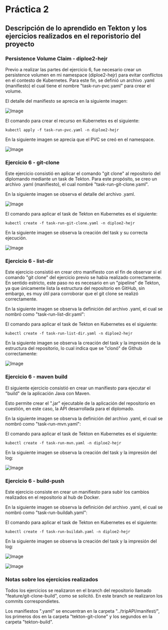 # Práctica 2

## Descripción de lo aprendido en Tekton y los ejercicios realizados en el reporistorio del proyecto 

### Persistence Volume Claim - diploe2-hejr
Previo a realizar las partes del ejercicio 6, fue necesario crear un persistence volumen en mi namespace (diploe2-hejr) para evitar conflictos en el contesto de Kubernetes. 
Para este fin, se definió un archivo .yaml (manifiesto) el cual tiene el nombre "task-run-pvc.yaml" para crear el volume. 

El detalle del manifiesto se aprecia en la siguiente imagen: 

![Image](https://github.com/user-attachments/assets/126c5c91-675f-4efb-bba9-54f761084be7)


El comando para crear el recurso en Kubernetes es el siguiente: 

    kubectl apply -f task-run-pvc.yaml -n diploe2-hejr

En la siguiente imagen se aprecia que el PVC se creó en el namespace. 

![Image](https://github.com/user-attachments/assets/1372433d-7682-4930-84f2-571c4269868a) 

### Ejercicio 6 - git-clone

Este ejercicio consistió en aplicar el comando  "git clone" al repositorio del diplomando mediante un task de Tekton.
Para este propósito, se creo un archivo .yaml (manifiesto), el cual nombré "task-run-git-clone.yaml". 

En la siguiente imagen se observa el detalle del archivo .yaml. 

![Image](https://github.com/user-attachments/assets/bd0bf313-be8f-4a82-851d-be70d13638e5)

El comando para aplicar el task de Tekton en Kubernetes es el siguiente: 

    kubectl create -f task-run-git-clone.yaml -n diploe2-hejr

En la siguiente imagen se observa la creación del task y su correcta ejecución. 

![Image](https://github.com/user-attachments/assets/a5e4a0fa-8792-44bd-ada5-d41baab6214a)

### Ejercicio 6 - list-dir 

Este ejercicio consistió en crear otro manifiesto con el fin de observar si el comando "git clone" del ejercicio previo se había realizado correctamente. 
En sentido estricto, este paso no es necesario en un "pipeline" de Tekton, ya que únicamente lista la estructura del repositorio en GitHub, sin embargo, es muy útil para corroborar que el git clone se realizó  correctamente. 

En la siguiente imagen se observa la definición del archivo .yaml, el cual se nombró como "task-run-list-dir.yaml": 

El comando para aplicar el task de Tekton en Kubernetes es el siguiente: 

    kubectl create -f task-run-list-dir.yaml -n diploe2-hejr

En la siguiente imagen se observa la creación del task y la impresión de la estructura del repositorio, lo cual indica que se "clonó" de Github correctamente: 

![Image](https://github.com/user-attachments/assets/89d9c700-eed9-400f-834c-aba9012e7c47)



### Ejercicio 6 - maven build 

El siguiente ejercicio consistió en crear un manifiesto para ejecutar el "build" de la aplicación Java con Maven. 

Esto permite crear el ".jar" ejecutable de la aplicación del repositorio en cuestión, en este caso, la API desarrollada para el diplomado. 

En la siguiente imagen se observa la definición del archivo .yaml, el cual se nombró como "task-run-mvn.yaml": 

El comando para aplicar el task de Tekton en Kubernetes es el siguiente: 

    kubectl create -f task-run-mvn.yaml -n diploe2-hejr

En la siguiente imagen se observa la creación del task y la impresión del log: 

![Image](https://github.com/user-attachments/assets/079bc476-ae22-4182-a265-bd50438b7822)

### Ejercicio 6 - build-push

Este ejercicio consiste en crear un manifiesto para subir los cambios realizados en el repositorio al hub de Docker. 

En la siguiente imagen se observa la definición del archivo .yaml, el cual se nombró como "task-run-buildah.yaml": 


El comando para aplicar el task de Tekton en Kubernetes es el siguiente: 

    kubectl create -f task-run-buildah.yaml -n diploe2-hejr

En la siguiente imagen se observa la creación del task y la impresión del log: 

![Image](https://github.com/user-attachments/assets/ab145ebb-16ba-4efa-86ba-58310c602936)


![Image](https://github.com/user-attachments/assets/ce0a3a2b-9e41-4d4f-aa6f-698474fc315d) 

### Notas sobre los ejercicios realizados 

Todos los ejercicios se realizaron en el branch del repositorio llamado "feature/git-clone-build", como se solicitó. En este branch se realizaron los commits correspondietes. 

Los manifiestos ".yaml" se encuentran en la carpeta "../tripAPI/manifest/", los primeros dos en la carpeta "tekton-git-clone" y los segundos en la carpeta "tekton-build". 
